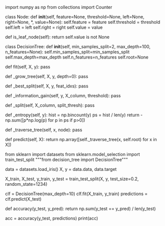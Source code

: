 import numpy as np
from collections import Counter

class Node:
  def __init__(self, feature=None, threshold=None, left=None, right=None, *, value=None):
    self.feature = feature
    self.threshold = threshold
    self.left = left
    self.right = right
    self.value = value

  def is_leaf_node(self):
    return self.value is not None


class DecisionTree:
  def __init__(self, min_samples_split=2, max_depth=100, n_features=None):
    self.min_samples_split=min_samples_split
    self.max_depth=max_depth
    self.n_features=n_features
    self.root=None

  def fit(self, X, y):
    pass

  def _grow_tree(self, X, y, depth=0):
    pass

  def _best_split(self, X, y, feat_idxs):
    pass

  def _information_gain(self, y, X_column, threshold):
    pass

  def _split(self, X_column, split_thresh):
    pass

  def _entropy(self, y):
    hist = np.bincount(y)
    ps = hist / len(y)
    return -np.sum([p*np.log(p) for p in ps if p>0])

  def _traverse_tree(self, x, node):
    pass

  def predict(self, X):
    return np.array([self._traverse_tree(x, self.root) for x in X])



from sklearn import datasets
from sklearn.model_selection import train_test_split
"""from decision_tree import DecisionTree"""

data = datasets.load_iris()
X, y = data.data, data.target

X_train, X_test, y_train, y_test = train_test_split(X, y, test_size=0.2, random_state=1234)

clf = DecisionTree(max_depth=10)
clf.fit(X_train, y_train)
predictions = clf.predict(X_test)

def accuracy(y_test, y_pred):
  return np.sum(y_test == y_pred) / len(y_test)

acc = accuracy(y_test, predictions)
print(acc)
